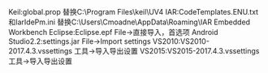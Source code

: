 ﻿Keil:global.prop  替换C:\Program Files\keil\UV4
IAR:CodeTemplates.ENU.txt和IarIdePm.ini  替换C:\Users\Cmoadne\AppData\Roaming\IAR Embedded Workbench
Eclipse:Eclipse.epf File->直接导入，首选项
Android Studio2.2:settings.jar  File->Import settings
VS2010:VS2010-2017.4.3.vssettings  工具->导入导出设置
VS2015:VS2015-2017.4.3.vssettings  工具->导入导出设置